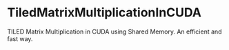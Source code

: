 # TiledMatrixMultiplicationInCUDA
TILED Matrix Multiplication in CUDA using Shared Memory. An efficient and fast way.
